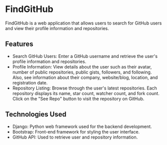 # FindGitHub

FindGitHub is a web application that allows users to search for GitHub users and view their profile information and repositories.

## Features

* Search GitHub Users: Enter a GitHub username and retrieve the user's profile information and repositories.
* Profile Information: View details about the user such as their avatar, number of public repositories, public gists, followers, and following. Also, see information about their company, website/blog, location, and registration date.
* Repository Listing: Browse through the user's latest repositories. Each repository displays its name, star count, watcher count, and fork count. Click on the "See Repo" button to visit the repository on GitHub.

## Technologies Used

* Django: Python web framework used for the backend development.
* Bootstrap: Front-end framework for styling the user interface.
* GitHub API: Used to retrieve user and repository information.
